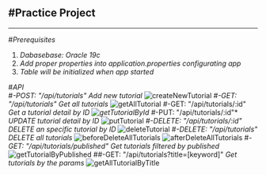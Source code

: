 #Practice Project
---
---
#*Prerequisites*
1. *Dabasebase: Oracle 19c*
1. *Add proper properties into application.properties configurating app*
1. *Table will be initialized when app started*

#*API* <br />
#*-POST: "/api/tutorials"*
*Add new tutorial*
![createNewTutorial](https://user-images.githubusercontent.com/86148510/218700401-16d434e9-46bc-43a9-9c10-4aff1d2eafa8.png)
#*-GET: "/api/tutorials"*
*Get all tutorials*
![getAllTutorial](https://user-images.githubusercontent.com/86148510/218700448-c3d0bcbc-af2a-47ed-9150-47ab1cc5a3d4.png)
#-GET: "/api/tutorials/:id"
*Get a tutorial detail by ID
![getTutorialById](https://user-images.githubusercontent.com/86148510/218700505-ea189a08-4283-4d28-9c6c-5084c9a01c57.png)
#*-PUT: "/api/tutorials/:id"*
*UPDATE tutorial detail by ID*
![putTutorial](https://user-images.githubusercontent.com/86148510/218700539-2cd3c21b-e22f-471a-a17e-8fb94a4d9183.png)
#*-DELETE: "/api/tutorials/:id"*
*DELETE an specific tutorial by ID*
![deleteTutorial](https://user-images.githubusercontent.com/86148510/218700586-ca6d005e-ebbb-41d0-9885-6f6acb5bf6dc.png)
#*-DELETE: "/api/tutorials"*
*DELETE all tutorials*
![beforeDeleteAllTutorials](https://user-images.githubusercontent.com/86148510/218700608-ea78e965-841c-48f2-96ee-e7a991d4e329.png)
![afterDeleteAllTutorials](https://user-images.githubusercontent.com/86148510/218700631-32c9d12a-3393-4c6a-a458-1ad009880794.png)
#*-GET: "/api/tutorials/published"*
*Get tutorials filtered by published*
![getTutorialByPublished](https://user-images.githubusercontent.com/86148510/218700669-abe51086-c98a-4a90-a0b9-f3f715bce3ff.png)
##-GET: "/api/tutorials?title=[keyword]"
*Get tutorials by the params*
![getAllTutorialByTitle](https://user-images.githubusercontent.com/86148510/218700703-b2362b1c-8a46-46c0-9d03-9146fd6ed805.png)
